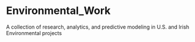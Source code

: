 # Environmental_Work
A collection of research, analytics, and predictive modeling in U.S. and Irish Environmental projects 

